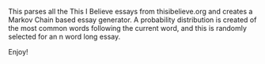 This parses all the This I Believe essays from thisibelieve.org and creates a Markov Chain based essay generator. A probability distribution is created of the most common words following the current word, and this is randomly selected for an n word long essay.

Enjoy!
